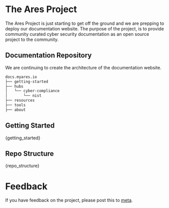 # The Ares Project
The Ares Project is just starting to get off the ground and we are prepping to deploy our documentation website. The purpose of the project, is to provide community curated cyber security documentation as an open source project to the community.

## Documentation Repository
We are continuing to create the architecture of the documentation website. 

```bash
docs.myares.io
├── getting-started
├── hubs
│   └── cyber-compliance
│       └── nist
├── resources
├── tools
├── about
```

## Getting Started
{getting_started}

## Repo Structure
{repo_structure}

# Feedback
If you have feedback on the project, please post this to [meta](https://meta.myares.io).
